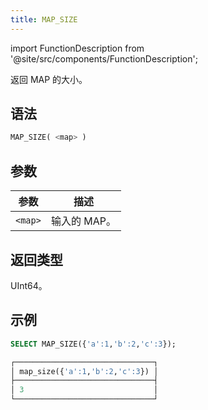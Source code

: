 ```yaml
---
title: MAP_SIZE
---
```

import FunctionDescription from '@site/src/components/FunctionDescription';

<FunctionDescription description="引入或更新于：v1.2.459"/>

返回 MAP 的大小。

## 语法

```sql
MAP_SIZE( <map> )
```

## 参数

| 参数     | 描述       |
|----------|------------|
| `<map>`  | 输入的 MAP。 |

## 返回类型

UInt64。

## 示例

```sql
SELECT MAP_SIZE({'a':1,'b':2,'c':3});

┌───────────────────────────────┐
│ map_size({'a':1,'b':2,'c':3}) │
├───────────────────────────────┤
│ 3                             │
└───────────────────────────────┘
```